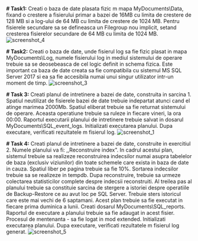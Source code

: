 **# Task1:** 
Creati o baza de date plasata fizic m mapa MyDocuments\Data, fixand o crestere a fisierului primar a bazei de 16MB cu limita de crestere de 128 MB si a log-ului de 64 MB cu limita de crestere de 1024 MB. Pentru fisierele secundare sa se defineasca un Filegroup nou implicit, setand cresterea fisierelor secundare de 64 MB cu limita de 1024 MB. 
![screenshot_4](https://user-images.githubusercontent.com/43296954/45598885-30ae9100-b9eb-11e8-8922-2a14226ee9be.png)

**# Task2:** 
Creati o baza de date, unde fisierul log sa fie fizic plasat in mapa MyDocuments\Log, numele fisierului log in mediul sistemului de operare trebuie sa se deosebeasca de cel logic definit in schema fizica. Este important ca baza de date creata sa fie compatibila cu sistemul MS SQL Server 2017 si ea sa fie accesibila numai unui singur utilizator intr-un moment de timp.
![screenshot_3](https://user-images.githubusercontent.com/43296954/45598884-30ae9100-b9eb-11e8-85f6-1c83a58cc022.png)

**# Task 3:**
Creati planul de intretinere a bazei de date, construita in sarcina 1. Spatiul neutilizat de fisierele bazei de date trebuie indepartat atunci cand el atinge marimea 2000Mb. Spatiul eliberat trebuie sa fie returnat sistemului de operare. Aceasta operatiune trebuie sa ruleze in fiecare vineri, la ora 00:00. Raportul executarii planului de intretinere trebuie salvat in dosarul MyDocuments\SQL_event_logs. lnitializati executarea planului. Dupa executare, verificati rezultatele m fisierul log.
![screenshot_1](https://user-images.githubusercontent.com/43296954/45598883-30ae9100-b9eb-11e8-803f-686fa89bfa36.png)

**# Task 4:** 
Creati planul de intretinere a bazei de date, construite in exercitiul 2. Numele planului va fi: ,,Reconstruire index". In cadrul acestui plan, sistemul trebuie sa realizeze reconstruirea indecsilor numai asupra tabelelor de baza (exclusiv viziunilor) din toate schemele care exista in baza de date in cauza. Spatiul liber pe pagina trebuie sa fie 10%. Sortarea indecsilor trebuie sa se realizeze in tempdb. Dupa reconstruire, trebuie sa urmeze colectarea statisticilor complete despre indecsii reconstruiti. Al treilea pas al planului trebuie sa constituie sarcina de stergere a istoriei despre operatiile de Backup-Restore ce au avut loc pe SQL Server. Trebuie sters istoricul care este mai vechi de 6 saptamani. Acest plan trebuie sa fie executat in fiecare prima duminica a lunii. Creati dosarul MyDocuments\SQL_reports. Raportul de executare a planului trebuie sa fie adaugat in acest fisier. Procesul de mentenanta - sa fie logat in mod extended. lnitializati executarea planului. Dupa executare, verificati rezultatele m fisierul log generat.
![screenshot_5](https://user-images.githubusercontent.com/43296954/45598886-30ae9100-b9eb-11e8-98b1-d0494d6fa330.png)
 
